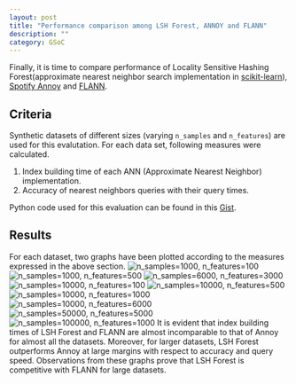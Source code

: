 ```yaml
---
layout: post
title: "Performance comparison among LSH Forest, ANNOY and FLANN"
description: ""
category: GSoC
---
```

Finally, it is time to compare performance of Locality Sensitive Hashing Forest(approximate nearest neighbor search implementation in [scikit-learn](http://scikit-learn.org/stable/)), [Spotify Annoy](https://github.com/spotify/annoy) and [FLANN](http://www.cs.ubc.ca/research/flann/). 

## Criteria

Synthetic datasets of different sizes (varying `n_samples` and `n_features`) are used for this evalutation. For each data set, following measures were calculated.

1. Index building time of each ANN (Approximate Nearest Neighbor) implementation.
2. Accuracy of nearest neighbors queries with their query times.

Python code used for this evaluation can be found in this [Gist](https://gist.github.com/maheshakya/b7bcf915c9d5bab89d8d).

## Results

For each dataset, two graphs have been plotted according to the measures expressed in the above section.
![n_samples=1000, n_features=100](https://docs.google.com/drawings/d/1PqPDygNOpIIicm4YEdN5FwLgECzPSa2toAsGsczIUP0/pub?w=960&h=720)
![n_samples=1000, n_features=500](https://docs.google.com/drawings/d/1v7mtz_xC_9njA-d3rzUYYfbJrzKr0kX5-sBfVOj-yCs/pub?w=960&h=720)
![n_samples=6000, n_features=3000](https://docs.google.com/drawings/d/1gl65_N8mKJPGFardWwUt-8WXtqYbIeJM2jbAuk5qKJg/pub?w=960&h=720)
![n_samples=10000, n_features=100](https://docs.google.com/drawings/d/1GIIjyHOG03WxNOEHhF4p19uP_9JZ9ctyYRRJp2HvCp4/pub?w=960&h=720)
![n_samples=10000, n_features=500](https://docs.google.com/drawings/d/1DFA6i-s661Liplq_lysUyz0KvIH4CnByA5jsEuCw7ig/pub?w=960&h=720)
![n_samples=10000, n_features=1000](https://docs.google.com/drawings/d/14ta-LAR9KdPRaTDDJgKWYHpPsVhqvxCs9rjwHStbRz0/pub?w=960&h=720)
![n_samples=10000, n_features=6000](https://docs.google.com/drawings/d/1KoQ3wXMb-rm4ZGW8d2mMGCcsvxGPU1lgSJTCA0IbRec/pub?w=960&h=720)
![n_samples=50000, n_features=5000](https://docs.google.com/drawings/d/1RIr-jf818iQIIaOOi5C_sX87ynAR6cBVI1FF25Wbq9o/pub?w=960&h=720)
![n_samples=100000, n_features=1000](https://docs.google.com/drawings/d/1onzy44K6Yk4CcX4msTGLJK61UFNOqkkEzZLH3yZrKtY/pub?w=960&h=720)
It is evident that index building times of LSH Forest and FLANN are almost incomparable to that of Annoy for almost all the datasets. Moreover, for larger datasets, LSH Forest outperforms Annoy at large margins with respect to accuracy and query speed. Observations from these graphs prove that LSH Forest is competitive with FLANN for large datasets.